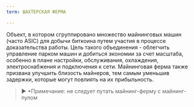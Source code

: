 ```yaml
---
term: ШАХТЕРСКАЯ ФЕРМА

---
```

Объект, в котором сгруппировано множество майнинговых машин (часто ASIC) для добычи биткоина путем участия в процессе доказательства работы. Цель такого объединения - облегчить управление парком машин и добиться экономии за счет масштаба, особенно в плане настройки, обслуживания, охлаждения, электроснабжения и подключения к сети. Майнинговая ферма также призвана улучшить близость майнеров, тем самым уменьшив задержки, которые могут повлиять на их прибыльность.

> ► *Примечание: не следует путать майнинг-ферму с майнинг-пулом